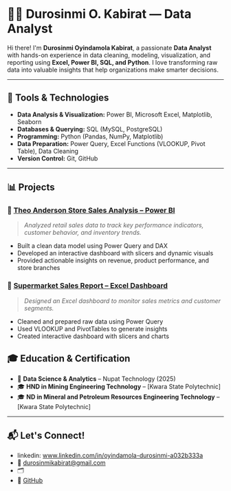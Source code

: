 # 👩‍💻 Durosinmi O. Kabirat — Data Analyst

Hi there! I'm **Durosinmi Oyindamola Kabirat**, a passionate **Data Analyst** with hands-on experience in data cleaning, modeling, visualization, and reporting using **Excel, Power BI, SQL, and Python**. I love transforming raw data into valuable insights that help organizations make smarter decisions.

---

## 🔧 Tools & Technologies

- **Data Analysis & Visualization:** Power BI, Microsoft Excel, Matplotlib, Seaborn  
- **Databases & Querying:** SQL (MySQL, PostgreSQL)  
- **Programming:** Python (Pandas, NumPy, Matplotlib)  
- **Data Preparation:** Power Query, Excel Functions (VLOOKUP, Pivot Table), Data Cleaning  
- **Version Control:** Git, GitHub  

---

## 📊 Projects

### 📌 [Theo Anderson Store Sales Analysis – Power BI](#)
> *Analyzed retail sales data to track key performance indicators, customer behavior, and inventory trends.*
- Built a clean data model using Power Query and DAX
- Developed an interactive dashboard with slicers and dynamic visuals
- Provided actionable insights on revenue, product performance, and store branches

### 📌 [Supermarket Sales Report – Excel Dashboard](#)
> *Designed an Excel dashboard to monitor sales metrics and customer segments.*
- Cleaned and prepared raw data using Power Query
- Used VLOOKUP and PivotTables to generate insights
- Created interactive dashboard with slicers and charts



## 🎓 Education & Certification

- 🏅 **Data Science & Analytics** – Nupat Technology (2025)  
- 🎓 **HND in Mining Engineering Technology** – [Kwara State Polytechnic]  
- 🎓 **ND in Mineral and Petroleum Resources Engineering Technology** – [Kwara State Polytechnic]  

---

## 📬 Let's Connect!

- linkedin: www.linkedin.com/in/oyindamola-durosinmi-a032b333a 
- 📧 durosinmikabirat@gmail.com  
- 🗂  
- 🐙 [GitHub](https://github.com/your-Durosinmioyindamola)  


